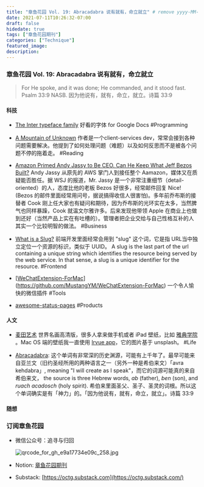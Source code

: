 ```yaml
---
title: "章鱼花园 Vol. 19: Abracadabra 说有就有，命立就立" # remove yyyy-MM-dd prefix in the filename 
date: 2021-07-11T10:26:32-07:00
draft: false
hidedate: true 
tags: ["章鱼花园期刊"]
categories: ["Technique"]
featured_image:
description:
---
```


### 章鱼花园 Vol. 19: Abracadabra 说有就有，命立就立

> For He spoke, and it was done; He commanded, and it stood fast. Psalm 33:9 NASB. 因为他说有，就有，命立，就立。诗篇 33:9

#### 科技
- [The Inter typeface family](https://rsms.me/inter/) 好看的字体 for Google Docs #Programming 

- [A Mountain of Unknown](https://cognition.happycog.com/article/a-mountain-of-unknown) 作者是一个client-services dev，常常会接到各种问题需要解决。他提到了如何处理问题（难题）以及如何反思而不是被各个问题不停的拖着走。 #Reading 
- [Amazon Primed Andy Jassy to Be CEO. Can He Keep What Jeff Bezos Built?](https://www.wsj.com/articles/amazon-primed-andy-jassy-to-be-ceo-can-he-keep-what-jeff-bezos-built-11625218225) Andy Jassy 从原先的 AWS 掌门人到接任整个 Aamazon，媒体又在质疑能否胜任。据 WSJ 的报道，Mr. Jassy 是一个非常注重细节（detail-oriented）的人，态度比他的老板 Bezos 好很多，经常邮件回复 Nice! (Bezos 的邮件里面经常用问号，据说搞得收信人很害怕)。多年前乔布斯的接替者 Cook 刚上任大家也有疑问和期待，因为乔布斯的光环实在太多，当然脾气也同样暴躁，Cook 就温文尔雅许多。后来发现他带领 Apple 在商业上也做到还好（当然产品上实在有吐槽的）。管理者把企业交给与自己性格互补的人其实一个比较明智的做法。 #Business
- [What is a Slug?](https://xiaoyunyang.github.io/post/web-developer-playbook-slug/) 前端开发里面经常会用到 "slug" 这个词，它是指 URL当中独立定位一个资源的标识，类似于 UUID。 A slug is the last part of the url containing a unique string which identifies the resource being served by the web service. In that sense, a slug is a unique identifier for the resource. #Frontend 
- [[WeChatExtension-ForMac](https://github.com/MustangYM/WeChatExtension-ForMac)](https://github.com/MustangYM/WeChatExtension-ForMac)  一个令人愉快的微信插件 #Tools 
- [awesome-status-pages](https://github.com/ivbeg/awesome-status-pages) #Products 

#### 人文
- [麦田艺术](https://www.nbfox.com/) 世界名画高清版，很多人拿来做手机或者 iPad 壁纸，比如 [雅典学院](https://www.nbfox.com/the-school-of-athens-raphael/) 。Mac OS 端的壁纸我一直使用 [Irvue app](https://apps.apple.com/us/app/irvue/id1039633667?mt=12)，它的图片基于 unsplash。 #Life 

- [Abracadabra](https://www.worldwidewords.org/qa/qa-abr1.htm): 这个单词有非常深的历史渊源，可能有上千年了。最早可能来自亚兰文（旧约圣经所用的两种语言之一（另外一种是希伯来文）「avra kehdabra」, meaning "I will create as I speak"，而它的词源可能真的来自希伯来文， the source is three Hebrew words, _ab_ (father), _ben_ (son), and _ruach acadosch_ (holy spirit). 希伯来里面圣父、圣子、圣灵的词根。所以这个单词确实是有「神力」的。「因为他说有，就有，命立，就立」。诗篇 33:9

#### 随想

### 订阅章鱼花园

- 微信公众号：追寻与归回

    ![qrcode_for_gh_e9a17734e09c_258.jpg](/assets/images/2021/qrcode_for_gh_e9a17734e09c_258.jpg)


- Notion: [章鱼花园期刊](https://www.notion.so/9012ebf6c9f94d699484e087752f54e4)
- Substack: [https://octg.substack.com](https://octg.substack.com/)
